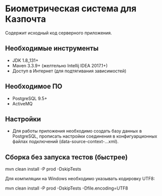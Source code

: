 
# Биометрическая система для Казпочта
Содержит исходный код серверного приложения.

## Необходимые инструменты
* JDK 1.8_131+
* Maven 3.3.9+ (желтельно Intellij IDEA 2017.1+)
* Доступ в Интернет (для подтягивания зависимостей)

## Необходимое ПО
* PostgreSQL 9.5+
* ActiveMQ

## Настройки
* Для работы приложения необходимо создать базу данных в PostgreSQL,
прописать настройки соединения в конфигуарционных файлах подключений (data-source-context-...xml).


## Сборка без запуска тестов (быстрее)
mvn clean install -P prod -DskipTests

Для компиляции на Windows необходимо указывать кодировку UTF8:

mvn clean install -P prod -DskipTests -Dfile.encoding=UTF8
